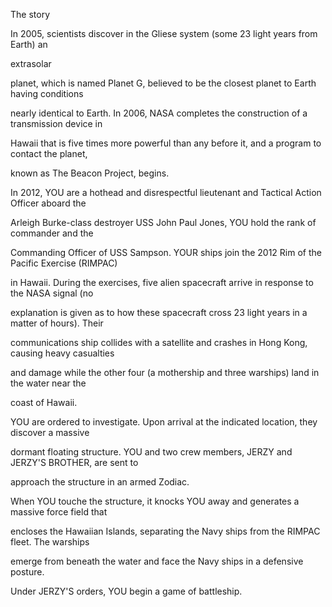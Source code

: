 The story

In 2005, scientists discover in the Gliese system (some 23 light years from Earth) an

 extrasolar

 planet, which is named Planet G, believed to be the closest planet to Earth having conditions

 nearly identical to Earth. In 2006, NASA completes the construction of a transmission device in

 Hawaii that is five times more powerful than any before it, and a program to contact the planet,

 known as The Beacon Project, begins.



In 2012, YOU are a hothead and disrespectful lieutenant and Tactical Action Officer aboard the

 Arleigh Burke-class destroyer USS John Paul Jones, YOU hold the rank of commander and the

 Commanding Officer of USS Sampson. YOUR ships join the 2012 Rim of the Pacific Exercise (RIMPAC)

 in Hawaii. During the exercises, five alien spacecraft arrive in response to the NASA signal (no

 explanation is given as to how these spacecraft cross 23 light years in a matter of hours). Their

 communications ship collides with a satellite and crashes in Hong Kong, causing heavy casualties

 and damage while the other four (a mothership and three warships) land in the water near the

 coast of Hawaii.


YOU are ordered to investigate. Upon arrival at the indicated location, they discover a massive

 dormant floating structure. YOU and two crew members, JERZY and JERZY'S BROTHER, are sent to

 approach the structure in an armed Zodiac.


When YOU touche the structure, it knocks YOU away and generates a massive force field that

 encloses the Hawaiian Islands, separating the Navy ships from the RIMPAC fleet. The warships

 emerge from beneath the water and face the Navy ships in a defensive posture.

 



Under JERZY'S orders, YOU begin a game of battleship. 
